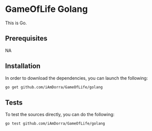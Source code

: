 GameOfLife Golang
=================

This is Go.


Prerequisites
-------------

NA


Installation
-------------

In order to download the dependencies, you can launch the following:

```bash
go get github.com/iAmDorra/GameOfLife/golang
```


Tests
-----

To test the sources directly, you can do the following:

```bash
go test github.com/iAmDorra/GameOfLife/golang
```
